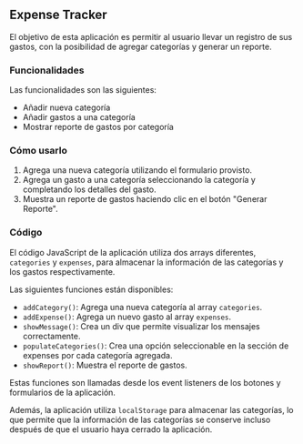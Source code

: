 ## Expense Tracker

El objetivo de esta aplicación es permitir al usuario llevar un registro de sus gastos, con la posibilidad de agregar categorías y generar un reporte. 

### Funcionalidades

Las funcionalidades son las siguientes:

- Añadir nueva categoría
- Añadir gastos a una categoría
- Mostrar reporte de gastos por categoría

### Cómo usarlo

1. Agrega una nueva categoría utilizando el formulario provisto. 
2. Agrega un gasto a una categoría seleccionando la categoría y completando los detalles del gasto. 
3. Muestra un reporte de gastos haciendo clic en el botón "Generar Reporte". 

### Código

El código JavaScript de la aplicación utiliza dos arrays diferentes, `categories` y `expenses`, para almacenar la información de las categorías y los gastos respectivamente. 

Las siguientes funciones están disponibles:

- `addCategory()`: Agrega una nueva categoría al array `categories`.
- `addExpense()`: Agrega un nuevo gasto al array `expenses`.
- `showMessage()`: Crea un div que permite visualizar los mensajes correctamente. 
- `populateCategories()`: Crea una opción seleccionable en la sección de expenses por cada categoría    agregada.
- `showReport()`: Muestra el reporte de gastos.

Estas funciones son llamadas desde los event listeners de los botones y formularios de la aplicación. 

Además, la aplicación utiliza `localStorage` para almacenar las categorías, lo que permite que la información de las categorías se conserve incluso después de que el usuario haya cerrado la aplicación. 